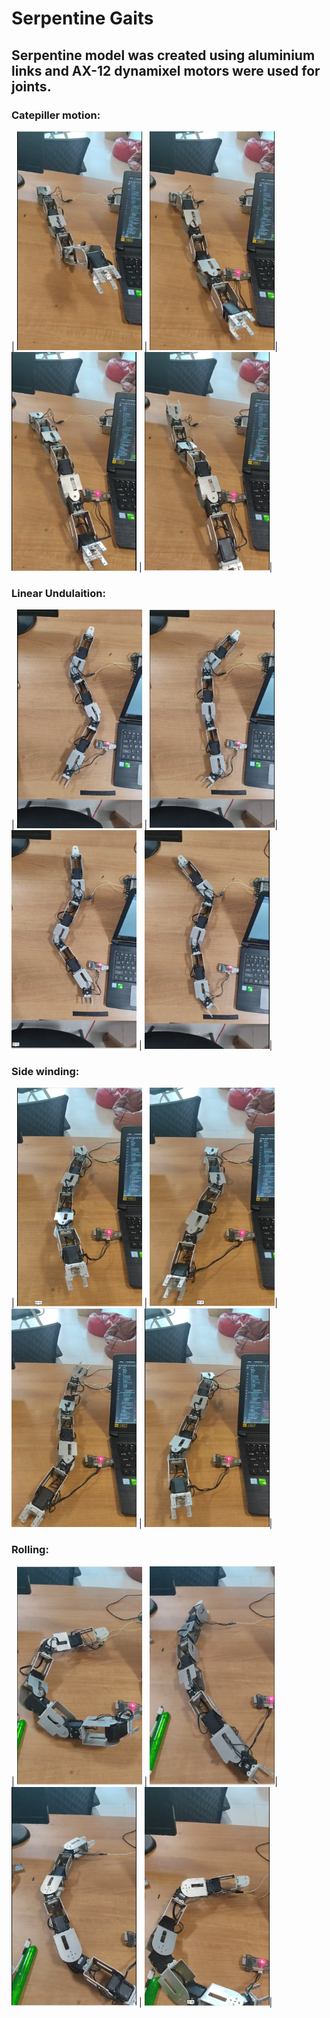 # Serpentine Gaits

## Serpentine model was created using aluminium links and AX-12 dynamixel motors were used for joints.

### Catepiller motion:
| <img src="results/catapillar/1.png" height="350" width="200" /> | <img src="results/catapillar/2.png" height="350" width="200"/>| <img src="results/catapillar/3.png" height="350" width="200"/> | <img src="results/catapillar/4.png" height="350" width="200"/>|

### Linear Undulaition:


| <img src="results/lu/1.png" height="350" width="200" /> | <img src="results/lu/2.png" height="350" width="200"/>| <img src="results/lu/3.png" height="350" width="200"/> | <img src="results/lu/4.png" height="350" width="200"/>|
### Side winding:
| <img src="results/sw/1.png" height="350" width="200" /> | <img src="results/sw/2.png" height="350" width="200"/>| <img src="results/sw/3.png" height="350" width="200"/> | <img src="results/sw/4.png" height="350" width="200"/>|
### Rolling:
| <img src="results/rl/1.png" height="350" width="200" /> | <img src="results/rl/2.png" height="350" width="200"/>| <img src="results/rl/3.png" height="350" width="200"/> | <img src="results/rl/5.png" height="350" width="200"/>|
